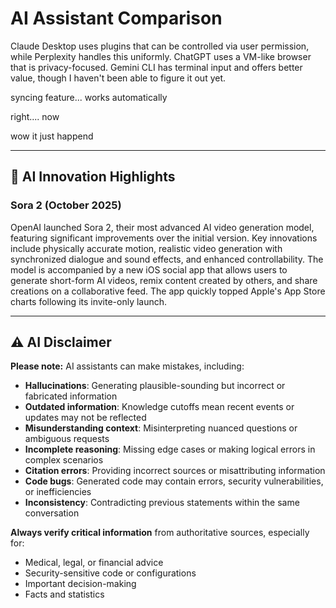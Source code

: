 # AI Assistant Comparison

Claude Desktop uses plugins that can be controlled via user permission, while Perplexity handles this uniformly. ChatGPT uses a VM-like browser that is privacy-focused. Gemini CLI has terminal input and offers better value, though I haven't been able to figure it out yet.

syncing feature... works automatically


right.... now

wow it just happend

---

## 🚀 AI Innovation Highlights

### Sora 2 (October 2025)
OpenAI launched Sora 2, their most advanced AI video generation model, featuring significant improvements over the initial version. Key innovations include physically accurate motion, realistic video generation with synchronized dialogue and sound effects, and enhanced controllability. The model is accompanied by a new iOS social app that allows users to generate short-form AI videos, remix content created by others, and share creations on a collaborative feed. The app quickly topped Apple's App Store charts following its invite-only launch.

---

## ⚠️ AI Disclaimer

**Please note:** AI assistants can make mistakes, including:

- **Hallucinations**: Generating plausible-sounding but incorrect or fabricated information
- **Outdated information**: Knowledge cutoffs mean recent events or updates may not be reflected
- **Misunderstanding context**: Misinterpreting nuanced questions or ambiguous requests
- **Incomplete reasoning**: Missing edge cases or making logical errors in complex scenarios
- **Citation errors**: Providing incorrect sources or misattributing information
- **Code bugs**: Generated code may contain errors, security vulnerabilities, or inefficiencies
- **Inconsistency**: Contradicting previous statements within the same conversation

**Always verify critical information** from authoritative sources, especially for:
- Medical, legal, or financial advice
- Security-sensitive code or configurations
- Important decision-making
- Facts and statistics